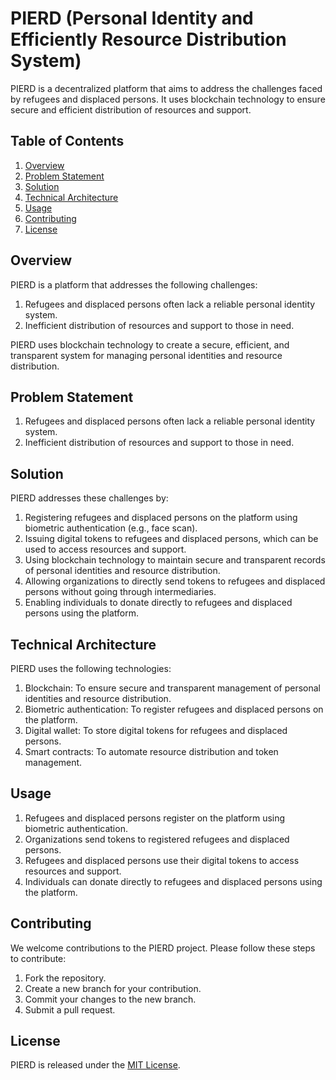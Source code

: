 # PIERD (Personal Identity and Efficiently Resource Distribution System)

PIERD is a decentralized platform that aims to address the challenges faced by refugees and displaced persons. It uses blockchain technology to ensure secure and efficient distribution of resources and support.

## Table of Contents

1. [Overview](#overview)
2. [Problem Statement](#problem-statement)
3. [Solution](#solution)
4. [Technical Architecture](#technical-architecture)
5. [Usage](#usage)
6. [Contributing](#contributing)
7. [License](#license)

## Overview

PIERD is a platform that addresses the following challenges:

1. Refugees and displaced persons often lack a reliable personal identity system.
2. Inefficient distribution of resources and support to those in need.

PIERD uses blockchain technology to create a secure, efficient, and transparent system for managing personal identities and resource distribution.

## Problem Statement

1. Refugees and displaced persons often lack a reliable personal identity system.
2. Inefficient distribution of resources and support to those in need.

## Solution

PIERD addresses these challenges by:

1. Registering refugees and displaced persons on the platform using biometric authentication (e.g., face scan).
2. Issuing digital tokens to refugees and displaced persons, which can be used to access resources and support.
3. Using blockchain technology to maintain secure and transparent records of personal identities and resource distribution.
4. Allowing organizations to directly send tokens to refugees and displaced persons without going through intermediaries.
5. Enabling individuals to donate directly to refugees and displaced persons using the platform.

## Technical Architecture

PIERD uses the following technologies:

1. Blockchain: To ensure secure and transparent management of personal identities and resource distribution.
2. Biometric authentication: To register refugees and displaced persons on the platform.
3. Digital wallet: To store digital tokens for refugees and displaced persons.
4. Smart contracts: To automate resource distribution and token management.

## Usage

1. Refugees and displaced persons register on the platform using biometric authentication.
2. Organizations send tokens to registered refugees and displaced persons.
3. Refugees and displaced persons use their digital tokens to access resources and support.
4. Individuals can donate directly to refugees and displaced persons using the platform.

## Contributing

We welcome contributions to the PIERD project. Please follow these steps to contribute:

1. Fork the repository.
2. Create a new branch for your contribution.
3. Commit your changes to the new branch.
4. Submit a pull request.

## License

PIERD is released under the [MIT License](LICENSE).
